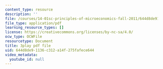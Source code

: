 ```yaml
---
content_type: resource
description: ''
file: /courses/14-01sc-principles-of-microeconomics-fall-2011/644d8de91136c312a14f275fafece644_qRkAq_G_9cs.pdf
file_type: application/pdf
learning_resource_types: []
license: https://creativecommons.org/licenses/by-nc-sa/4.0/
ocw_type: OCWFile
resourcetype: Document
title: 3play pdf file
uid: 644d8de9-1136-c312-a14f-275fafece644
video_metadata:
  youtube_id: null
---
```

